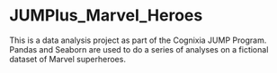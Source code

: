 # JUMPlus_Marvel_Heroes
This is a data analysis project as part of the Cognixia JUMP Program. Pandas and Seaborn are used to do a series of analyses on a fictional dataset of Marvel superheroes.
